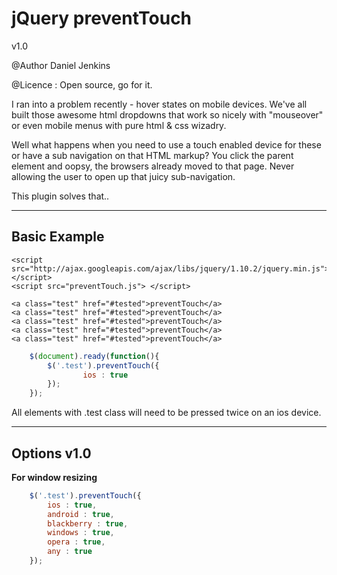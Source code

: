 jQuery preventTouch
===========
<p>v1.0</p>
<p>@Author Daniel Jenkins</p>
<p>@Licence : Open source, go for it.</p>

I ran into a problem recently - hover states on mobile devices. We've all built those awesome html dropdowns that work so nicely with "mouseover" or even mobile menus with pure html & css wizadry. 

Well what happens when you need to use a touch enabled device for these or have a sub navigation on that HTML markup? You click the parent element and oopsy, the browsers already moved to that page. Never allowing the user to open up that juicy sub-navigation.

This plugin solves that..

--------------------
Basic Example
--------------------


	<script src="http://ajax.googleapis.com/ajax/libs/jquery/1.10.2/jquery.min.js"></script>
	<script src="preventTouch.js"> </script>

	<a class="test" href="#tested">preventTouch</a>
	<a class="test" href="#tested">preventTouch</a>
	<a class="test" href="#tested">preventTouch</a>
	<a class="test" href="#tested">preventTouch</a>
	<a class="test" href="#tested">preventTouch</a>


```javascript
	$(document).ready(function(){
		$('.test').preventTouch({
				ios : true
		});
	});
```

All elements with .test class will need to be pressed twice on an ios device.

--------------------
Options v1.0
--------------------

<b> For window resizing </b>

```javascript
	$('.test').preventTouch({
		ios : true,
		android : true,
		blackberry : true,
		windows : true,
		opera : true,
		any : true
	});
```
